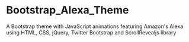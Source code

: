 # Bootstrap_Alexa_Theme
A Bootstrap theme with JavaScript animations featuring Amazon's Alexa using HTML, CSS, jQuery, Twitter Bootstrap and ScrollRevealjs library 
